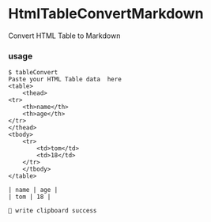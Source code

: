 # HtmlTableConvertMarkdown
Convert HTML Table to Markdown

### usage
```
$ tableConvert                   
Paste your HTML Table data  here
<table>
    <thead>
<tr>
    <th>name</th>
    <th>age</th>
</tr>
</thead>
<tbody>
    <tr>
        <td>tom</td>
        <td>18</td>
    </tr>
    </tbody>
</table>

| name | age |
| tom | 18 |

🍺 write clipboard success
```